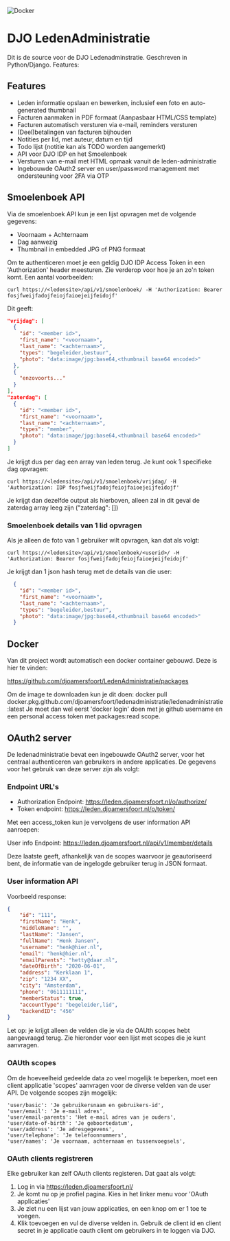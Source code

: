 ![Docker](https://github.com/djoamersfoort/LedenAdministratie/workflows/Docker/badge.svg)

# DJO LedenAdministratie
Dit is de source voor de DJO Ledenadminstratie. Geschreven in Python/Django. Features:

## Features
- Leden informatie opslaan en bewerken, inclusief een foto en auto-generated thumbnail
- Facturen aanmaken in PDF formaat (Aanpasbaar HTML/CSS template)
- Facturen automatisch versturen via e-mail, reminders versturen
- (Deel)betalingen van facturen bijhouden
- Notities per lid, met auteur, datum en tijd
- Todo lijst (notitie kan als TODO worden aangemerkt)
- API voor DJO IDP en het Smoelenboek
- Versturen van e-mail met HTML opmaak vanuit de leden-administratie
- Ingebouwde OAuth2 server en user/password management met ondersteuning voor 2FA via OTP

## Smoelenboek API
Via de smoelenboek API kun je een lijst opvragen met de volgende gegevens:
- Voornaam + Achternaam
- Dag aanwezig
- Thumbnail in embedded JPG of PNG formaat

Om te authenticeren moet je een geldig DJO IDP Access Token in een 'Authorization' header meesturen. Zie verderop voor hoe je an zo'n token komt. Een aantal voorbeelden:

```
curl https://<ledensite>/api/v1/smoelenboek/ -H 'Authorization: Bearer fosjfweijfadojfeiojfaioejeijfeidojf'
```
Dit geeft:

```json
"vrijdag": [
  {
    "id": "<member id>",
    "first_name": "<voornaam>",
    "last_name": "<achternaam>",
    "types": "begeleider,bestuur",
    "photo": "data:image/jpg:base64,<thumbnail base64 encoded>"
  },
  {
    "enzovoorts..."
  }
],
"zaterdag": [
  {
    "id": "<member id>",
    "first_name": "<voornaam>",
    "last_name": "<achternaam>",
    "types": "member",
    "photo": "data:image/jpg:base64,<thumbnail base64 encoded>"
  }
]
```

Je krijgt dus per dag een array van leden terug. Je kunt ook 1 specifieke dag opvragen:

```
curl https://<ledensite>/api/v1/smoelenboek/vrijdag/ -H 'Authorization: IDP fosjfweijfadojfeiojfaioejeijfeidojf'
```
Je krijgt dan dezelfde output als hierboven, alleen zal in dit geval de zaterdag array leeg zijn ("zaterdag": [])

### Smoelenboek details van 1 lid opvragen
Als je alleen de foto van 1 gebruiker wilt opvragen, kan dat als volgt:

```
curl https://<ledensite>/api/v1/smoelenboek/<userid>/ -H 'Authorization: Bearer fosjfweijfadojfeiojfaioejeijfeidojf'
```

Je krijgt dan 1 json hash terug met de details van die user:

```json
  {
    "id": "<member id>",
    "first_name": "<voornaam>",
    "last_name": "<achternaam>",
    "types": "begeleider,bestuur",
    "photo": "data:image/jpg:base64,<thumbnail base64 encoded>"
  }
```

## Docker
Van dit project wordt automatisch een docker container gebouwd. Deze is hier te vinden:

https://github.com/djoamersfoort/LedenAdministratie/packages

Om de image te downloaden kun je dit doen:
docker pull docker.pkg.github.com/djoamersfoort/ledenadministratie/ledenadministratie:latest
Je moet dan wel eerst 'docker login' doen met je github username en een personal access token met packages:read scope.

## OAuth2 server
De ledenadministratie bevat een ingebouwde OAuth2 server, voor het centraal authenticeren van gebruikers in andere applicaties. De gegevens voor het gebruik van deze server zijn als volgt:

### Endpoint URL's
- Authorization Endpoint: https://leden.djoamersfoort.nl/o/authorize/
- Token endpoint: https://leden.djoamersfoort.nl/o/token/

Met een access_token kun je vervolgens de user information API aanroepen:

User info Endpoint: https://leden.djoamersfoort.nl/api/v1/member/details

Deze laatste geeft, afhankelijk van de scopes waarvoor je geautoriseerd bent, de informatie van de ingelogde gebruiker terug in JSON formaat.

### User information API
Voorbeeld response:
```json
{
    "id": "111",
    "firstName": "Henk",
    "middleName": "",
    "lastName": "Jansen",
    "fullName": "Henk Jansen",
    "username": "henk@hier.nl",
    "email": "henk@hier.nl",
    "emailParents": "hetty@daar.nl",
    "dateOfBirth": "2020-06-01",
    "address": "Kerklaan 1",
    "zip": "1234 XX",
    "city": "Amsterdam",
    "phone": "0611111111",
    "memberStatus": true,
    "accountType": "begeleider,lid",
    "backendID": "456"
}
```

Let op: je krijgt alleen de velden die je via de OAUth scopes hebt aangevraagd terug. Zie hieronder voor een lijst met scopes die je kunt aanvragen.

### OAUth scopes
Om de hoeveelheid gedeelde data zo veel mogelijk te beperken, moet een client applicatie 'scopes' aanvragen voor de diverse velden van de user API. De volgende scopes zijn mogelijk:

    'user/basic': 'Je gebruikersnaam en gebruikers-id',
    'user/email': 'Je e-mail adres',
    'user/email-parents': 'Het e-mail adres van je ouders',
    'user/date-of-birth': 'Je geboortedatum',
    'user/address': 'Je adresgegevens',
    'user/telephone': 'Je telefoonnummers',
    'user/names': 'Je voornaam, achternaam en tussenvoegsels',

### OAuth clients registreren
Elke gebruiker kan zelf OAuth clients registeren. Dat gaat als volgt:

1. Log in via https://leden.djoamersfoort.nl/
2. Je komt nu op je profiel pagina. Kies in het linker menu voor 'OAuth applicaties'
3. Je ziet nu een lijst van jouw applicaties, en een knop om er 1 toe te voegen.
4. Klik toevoegen en vul de diverse velden in. Gebruik de client id en client secret in je applicatie oauth client om gebruikers in te loggen via DJO.
